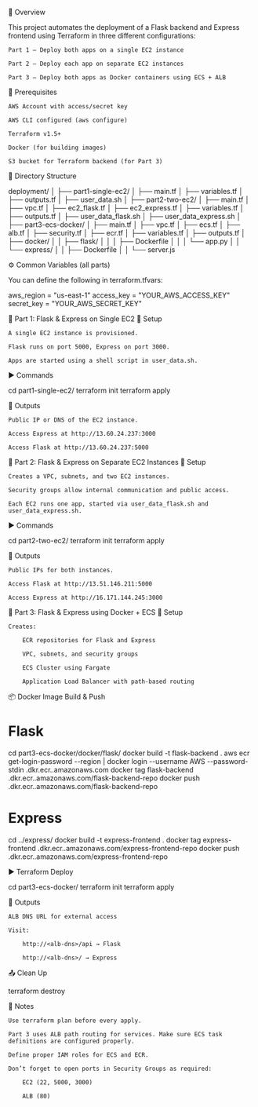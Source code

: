 🧩 Overview

This project automates the deployment of a Flask backend and Express frontend using Terraform in three different configurations:

    Part 1 – Deploy both apps on a single EC2 instance

    Part 2 – Deploy each app on separate EC2 instances

    Part 3 – Deploy both apps as Docker containers using ECS + ALB

🧱 Prerequisites

    AWS Account with access/secret key

    AWS CLI configured (aws configure)

    Terraform v1.5+

    Docker (for building images)

    S3 bucket for Terraform backend (for Part 3)

📂 Directory Structure

deployment/
│
├── part1-single-ec2/
│   ├── main.tf
│   ├── variables.tf
│   ├── outputs.tf
│   ├── user_data.sh
│
├── part2-two-ec2/
│   ├── main.tf
│   ├── vpc.tf
│   ├── ec2_flask.tf
│   ├── ec2_express.tf
│   ├── variables.tf
│   ├── outputs.tf
│   ├── user_data_flask.sh
│   ├── user_data_express.sh
│
├── part3-ecs-docker/
│   ├── main.tf
│   ├── vpc.tf
│   ├── ecs.tf
│   ├── alb.tf
│   ├── security.tf
│   ├── ecr.tf
│   ├── variables.tf
│   ├── outputs.tf
│   ├── docker/
│   │   ├── flask/
│   │   │   ├── Dockerfile
│   │   │   └── app.py
│   │   └── express/
│   │       ├── Dockerfile
│   │       └── server.js

⚙️ Common Variables (all parts)

You can define the following in terraform.tfvars:

aws_region     = "us-east-1"
access_key     = "YOUR_AWS_ACCESS_KEY"
secret_key     = "YOUR_AWS_SECRET_KEY"

🚀 Part 1: Flask & Express on Single EC2
🔧 Setup

    A single EC2 instance is provisioned.

    Flask runs on port 5000, Express on port 3000.

    Apps are started using a shell script in user_data.sh.

▶️ Commands

cd part1-single-ec2/
terraform init
terraform apply

📎 Outputs

    Public IP or DNS of the EC2 instance.

    Access Express at http://13.60.24.237:3000

    Access Flask at http://13.60.24.237:5000

🚀 Part 2: Flask & Express on Separate EC2 Instances
🔧 Setup

    Creates a VPC, subnets, and two EC2 instances.

    Security groups allow internal communication and public access.

    Each EC2 runs one app, started via user_data_flask.sh and user_data_express.sh.

▶️ Commands

cd part2-two-ec2/
terraform init
terraform apply

📎 Outputs

    Public IPs for both instances.

    Access Flask at http://13.51.146.211:5000

    Access Express at http://16.171.144.245:3000

🚀 Part 3: Flask & Express using Docker + ECS
🔧 Setup

    Creates:

        ECR repositories for Flask and Express

        VPC, subnets, and security groups

        ECS Cluster using Fargate

        Application Load Balancer with path-based routing

📦 Docker Image Build & Push

# Flask
cd part3-ecs-docker/docker/flask/
docker build -t flask-backend .
aws ecr get-login-password --region <region> | docker login --username AWS --password-stdin <account-id>.dkr.ecr.<region>.amazonaws.com
docker tag flask-backend <account-id>.dkr.ecr.<region>.amazonaws.com/flask-backend-repo
docker push <account-id>.dkr.ecr.<region>.amazonaws.com/flask-backend-repo

# Express
cd ../express/
docker build -t express-frontend .
docker tag express-frontend <account-id>.dkr.ecr.<region>.amazonaws.com/express-frontend-repo
docker push <account-id>.dkr.ecr.<region>.amazonaws.com/express-frontend-repo

▶️ Terraform Deploy

cd part3-ecs-docker/
terraform init
terraform apply

📎 Outputs

    ALB DNS URL for external access

    Visit:

        http://<alb-dns>/api → Flask

        http://<alb-dns>/ → Express

📤 Clean Up

terraform destroy

📝 Notes

    Use terraform plan before every apply.

    Part 3 uses ALB path routing for services. Make sure ECS task definitions are configured properly.

    Define proper IAM roles for ECS and ECR.

    Don’t forget to open ports in Security Groups as required:

        EC2 (22, 5000, 3000)

        ALB (80)